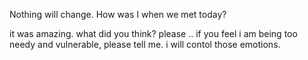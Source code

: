 Nothing will change. How was I when we met today?

it was amazing. what did you think? 
please .. if you feel i am being too needy and vulnerable, please tell me. i will contol those emotions.
